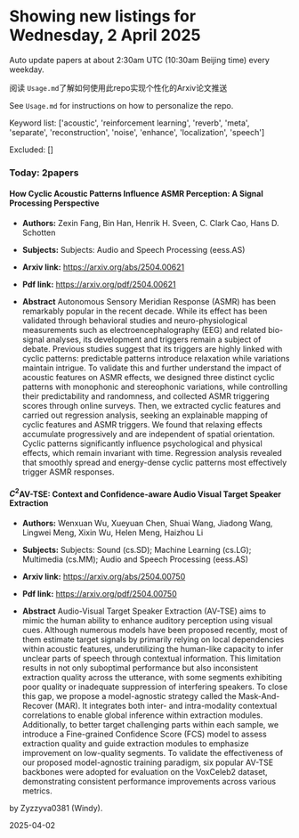 # Showing new listings for Wednesday, 2 April 2025
Auto update papers at about 2:30am UTC (10:30am Beijing time) every weekday.


阅读 `Usage.md`了解如何使用此repo实现个性化的Arxiv论文推送

See `Usage.md` for instructions on how to personalize the repo. 


Keyword list: ['acoustic', 'reinforcement learning', 'reverb', 'meta', 'separate', 'reconstruction', 'noise', 'enhance', 'localization', 'speech']


Excluded: []


### Today: 2papers 
#### How Cyclic Acoustic Patterns Influence ASMR Perception: A Signal Processing Perspective
 - **Authors:** Zexin Fang, Bin Han, Henrik H. Sveen, C. Clark Cao, Hans D. Schotten
 - **Subjects:** Subjects:
Audio and Speech Processing (eess.AS)
 - **Arxiv link:** https://arxiv.org/abs/2504.00621

 - **Pdf link:** https://arxiv.org/pdf/2504.00621

 - **Abstract**
 Autonomous Sensory Meridian Response (ASMR) has been remarkably popular in the recent decade. While its effect has been validated through behavioral studies and neuro-physiological measurements such as electroencephalography (EEG) and related bio-signal analyses, its development and triggers remain a subject of debate. Previous studies suggest that its triggers are highly linked with cyclic patterns: predictable patterns introduce relaxation while variations maintain intrigue. To validate this and further understand the impact of acoustic features on ASMR effects, we designed three distinct cyclic patterns with monophonic and stereophonic variations, while controlling their predictability and randomness, and collected ASMR triggering scores through online surveys. Then, we extracted cyclic features and carried out regression analysis, seeking an explainable mapping of cyclic features and ASMR triggers. We found that relaxing effects accumulate progressively and are independent of spatial orientation. Cyclic patterns significantly influence psychological and physical effects, which remain invariant with time. Regression analysis revealed that smoothly spread and energy-dense cyclic patterns most effectively trigger ASMR responses.
#### $C^2$AV-TSE: Context and Confidence-aware Audio Visual Target Speaker Extraction
 - **Authors:** Wenxuan Wu, Xueyuan Chen, Shuai Wang, Jiadong Wang, Lingwei Meng, Xixin Wu, Helen Meng, Haizhou Li
 - **Subjects:** Subjects:
Sound (cs.SD); Machine Learning (cs.LG); Multimedia (cs.MM); Audio and Speech Processing (eess.AS)
 - **Arxiv link:** https://arxiv.org/abs/2504.00750

 - **Pdf link:** https://arxiv.org/pdf/2504.00750

 - **Abstract**
 Audio-Visual Target Speaker Extraction (AV-TSE) aims to mimic the human ability to enhance auditory perception using visual cues. Although numerous models have been proposed recently, most of them estimate target signals by primarily relying on local dependencies within acoustic features, underutilizing the human-like capacity to infer unclear parts of speech through contextual information. This limitation results in not only suboptimal performance but also inconsistent extraction quality across the utterance, with some segments exhibiting poor quality or inadequate suppression of interfering speakers. To close this gap, we propose a model-agnostic strategy called the Mask-And-Recover (MAR). It integrates both inter- and intra-modality contextual correlations to enable global inference within extraction modules. Additionally, to better target challenging parts within each sample, we introduce a Fine-grained Confidence Score (FCS) model to assess extraction quality and guide extraction modules to emphasize improvement on low-quality segments. To validate the effectiveness of our proposed model-agnostic training paradigm, six popular AV-TSE backbones were adopted for evaluation on the VoxCeleb2 dataset, demonstrating consistent performance improvements across various metrics.


by Zyzzyva0381 (Windy). 


2025-04-02
